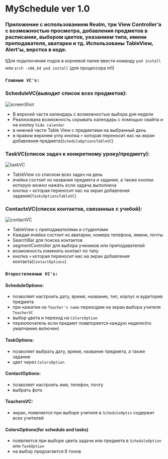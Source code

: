 # MySchedule ver 1.0
<!-- ## schedule for school or university -->


### Приложение с использованием Realm, три View Controller’a c возможностью просмотра, добавления предметов в расписание, выбором цветов, указанием типа, имени преподавателя, аватарки и тд. Использованы TableView, Alert’ы, верстка в коде.

❗️Для подключения подов в корневой папке ввести команду ``pod install`` или ``arch -x86_64 pod install`` (для процессора m1)



<!-- ![scr](https://i.ibb.co/HYgs5zC/ezgif-com-gif-maker-1.gif) -->

### ``Главные VC's:``
### ScheduleVC(выводит список всех предметов):
![screenShot](https://i.ibb.co/wRsQLxc/ezgif-com-gif-maker.gif)
- В верхней части календарь с возможностью выбора дня недели
- Реализована возможность скрывать календарь с помощью свайпа и на кнопку ``hide calendar``
- в нижней части Table View с предметами на выбранный день
- в правом верхнем углу кнопка ``+`` которая переносит нас на экран добавления предмета(``SсheduleOptionsTableVC``)

### TaskVC(cписок задач к конкретному уроку/предмету):
![taskVC](https://i.ibb.co/dK5ygKq/ezgif-com-gif-maker-3.gif)
- TableView со списком всех задач на день
- ячейка состоит из названия предмета и задания, а также кнопки которую можно нажать если задача выполнена
- кнопка ``+`` которая переносит нас на экран добавления задания(``TasksOptionsTableVC``)

### ContactsVC(список контактов, связанных с учебой):
![contactVC](https://i.ibb.co/brdWyQX/ezgif-com-gif-maker-2.gif)
- TableView с преподавателями и студентами
- Каждая ячейка состоит из аватарки, номера телефона, имени, почты
- SearchBar для поиска контактов
- segmentController для выбора учеников или преподавателей
- возможность изменить контакт по тапу
- кнопка ``+`` которая переносит нас на экран добавления контакта(``ContactOptions``)

### ``Второстепенные VC's:`` 
#### ScheduleOptions:
- позволяет настроить дату, время, название, тип, корпус и аудитория предмета
- при нажатии на ``Teacher's name`` переходим на экран выбора учителя ``TeacherVC``
- выбор цвета и переход на ``ColorsOption``
- переключатель если предмет поввторяется каждую неделю(по умалчанию включен)
#### TaskOptions:
- позволяет выбрать дату, время, название предмета, а также задание 
- цвет через ``ColorsOption``
#### ContactOptions:
<!--  ![contactOption](https://i.ibb.co/8mcv3ss/ezgif-com-gif-maker-4.gif) -->
- позволяет настроить имя, телефон, почту
- выбрать фото
#### TeachersVC:
- экран, появляется при выборе учитиля в ``ScheduleOptin`` содержит всех учителей
#### ColorsOptions(for schedule and tasks)
- появляется при выборе цвета задачи или предмета в ``ScheduleOption`` или ``TaskOption``
- на выбор предлагается 8 тонов
